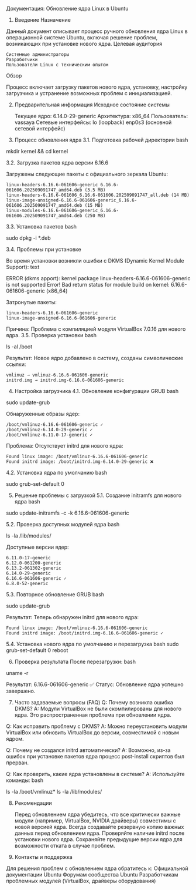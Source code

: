 Документация: Обновление ядра Linux в Ubuntu

1. Введение
Назначение

Данный документ описывает процесс ручного обновления ядра Linux в операционной системе Ubuntu, включая решение проблем, возникающих при установке нового ядра.
Целевая аудитория

    Системные администраторы
    Разработчики
    Пользователи Linux с техническим опытом

Обзор

Процесс включает загрузку пакетов нового ядра, установку, настройку загрузчика и устранение возможных проблем с инициализацией.

2. Предварительная информация
Исходное состояние системы

    Текущее ядро: 6.14.0-29-generic
    Архитектура: x86_64
    Пользователь: vassaya
    Сетевые интерфейсы:
        lo (loopback)
        enp0s3 (основной сетевой интерфейс)

3. Процесс обновления ядра
3.1. Подготовка рабочей директории
bash

mkdir kernel && cd kernel

3.2. Загрузка пакетов ядра версии 6.16.6

Загружены следующие пакеты с официального зеркала Ubuntu:

    linux-headers-6.16.6-061606-generic_6.16.6-061606.202509091747_amd64.deb (3.5 MB)
    linux-headers-6.16.6-061606_6.16.6-061606.202509091747_all.deb (14 MB)
    linux-image-unsigned-6.16.6-061606-generic_6.16.6-061606.202509091747_amd64.deb (15 MB)
    linux-modules-6.16.6-061606-generic_6.16.6-061606.202509091747_amd64.deb (250 MB)

3.3. Установка пакетов
bash

sudo dpkg -i *.deb

3.4. Проблемы при установке

Во время установки возникли ошибки с DKMS (Dynamic Kernel Module Support):
text

ERROR (dkms apport): kernel package linux-headers-6.16.6-061606-generic is not supported
Error! Bad return status for module build on kernel: 6.16.6-061606-generic (x86_64)

Затронутые пакеты:

    linux-headers-6.16.6-061606-generic
    linux-image-unsigned-6.16.6-061606-generic

Причина: Проблема с компиляцией модуля VirtualBox 7.0.16 для нового ядра.
3.5. Проверка установки
bash

ls -al /boot

Результат: Новое ядро добавлено в систему, созданы символические ссылки:

    vmlinuz → vmlinuz-6.16.6-061606-generic
    initrd.img → initrd.img-6.16.6-061606-generic

4. Настройка загрузчика
4.1. Обновление конфигурации GRUB
bash

sudo update-grub

Обнаруженные образы ядер:

    /boot/vmlinuz-6.16.6-061606-generic ✓
    /boot/vmlinuz-6.14.0-29-generic ✓
    /boot/vmlinuz-6.11.0-17-generic ✓

Проблема: Отсутствует initrd для нового ядра:

    Found linux image: /boot/vmlinuz-6.16.6-061606-generic
    Found initrd image: /boot/initrd.img-6.14.0-29-generic ❌

4.2. Установка ядра по умолчанию
bash

sudo grub-set-default 0

5. Решение проблемы с загрузкой
5.1. Создание initramfs для нового ядра
bash

sudo update-initramfs -c -k 6.16.6-061606-generic

5.2. Проверка доступных модулей ядра
bash

ls -la /lib/modules/

Доступные версии ядер:

    6.11.0-17-generic
    6.12.0-061200-generic
    6.13.2-061302-generic
    6.14.0-29-generic
    6.16.6-061606-generic ✓
    6.8.0-52-generic

5.3. Повторное обновление GRUB
bash

sudo update-grub

Результат: Теперь обнаружен initrd для нового ядра:

    Found linux image: /boot/vmlinuz-6.16.6-061606-generic
    Found initrd image: /boot/initrd.img-6.16.6-061606-generic ✓

5.4. Установка нового ядра по умолчанию и перезагрузка
bash
sudo grub-set-default 0
reboot

6. Проверка результата
После перезагрузки:
bash

uname -r

Результат: 6.16.6-061606-generic ✅
Статус: Обновление ядра успешно завершено.


7. Часто задаваемые вопросы (FAQ)
Q: Почему возникла ошибка DKMS?
A: Модули VirtualBox не были скомпилированы для нового ядра. Это распространенная проблема при обновлении ядра.

Q: Как исправить проблему с DKMS?
A: Можно переустановить модули VirtualBox или обновить VirtualBox до версии, совместимой с новым ядром.

Q: Почему не создался initrd автоматически?
A: Возможно, из-за ошибок при установке пакетов ядра процесс post-install скриптов был прерван.

Q: Как проверить, какие ядра установлены в системе?
A: Используйте команды:
bash

ls -la /boot/vmlinuz*
ls -la /lib/modules/

8. Рекомендации

    Перед обновлением ядра убедитесь, что все критически важные модули (например, VirtualBox, NVIDIA драйверы) совместимы с новой версией ядра.
    Всегда создавайте резервную копию важных данных перед обновлением ядра.
    Проверяйте наличие initrd после установки нового ядра.
    Сохраняйте предыдущие версии ядра для возможности отката в случае проблем.

9. Контакты и поддержка

Для решения проблем с обновлением ядра обратитесь к:
    Официальной документации Ubuntu
    Форумам сообщества Ubuntu
    Разработчикам проблемных модулей (VirtualBox, драйверы оборудования)
